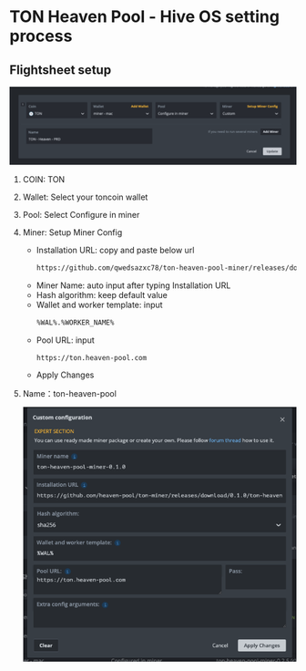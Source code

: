 # TON Heaven Pool - Hive OS setting process

## Flightsheet setup

![alt text](https://github.com/heaven-pool/ton-miner/blob/dev/docs/img/flightsheet.png?raw=true)

1. COIN: TON
2. Wallet: Select your toncoin wallet
3. Pool: Select Configure in miner
4. Miner: Setup Miner Config
   - Installation URL: copy and paste below url
      ```sh
      https://github.com/qwedsazxc78/ton-heaven-pool-miner/releases/download/0.2.4/ton-heaven-pool-miner-0.2.4-hiveos.tar.gz
      ```
   - Miner Name: auto input after typing Installation URL
   - Hash algorithm: keep default value
   - Wallet and worker template: input
      ```sh
      %WAL%.%WORKER_NAME%
      ```
   - Pool URL: input
      ```sh
      https://ton.heaven-pool.com
      ```
   - Apply Changes
5. Name：ton-heaven-pool

   ![alt text](https://github.com/heaven-pool/ton-miner/blob/dev/docs/img/flightsheet-configuration.png?raw=true)
